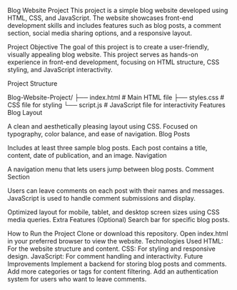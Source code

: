 Blog Website Project
This project is a simple blog website developed using HTML, CSS, and JavaScript. The website showcases front-end development skills and includes features such as blog posts, a comment section, social media sharing options, and a responsive layout.

Project Objective
The goal of this project is to create a user-friendly, visually appealing blog website. This project serves as hands-on experience in front-end development, focusing on HTML structure, CSS styling, and JavaScript interactivity.

Project Structure

Blog-Website-Project/
├── index.html       # Main HTML file
├── styles.css       # CSS file for styling
└── script.js        # JavaScript file for interactivity
Features
Blog Layout

A clean and aesthetically pleasing layout using CSS.
Focused on typography, color balance, and ease of navigation.
Blog Posts

Includes at least three sample blog posts.
Each post contains a title, content, date of publication, and an image.
Navigation

A navigation menu that lets users jump between blog posts.
Comment Section

Users can leave comments on each post with their names and messages.
JavaScript is used to handle comment submissions and display.

Optimized layout for mobile, tablet, and desktop screen sizes using CSS media queries.
Extra Features (Optional)
Search bar for specific blog posts.

How to Run the Project
Clone or download this repository.
Open index.html in your preferred browser to view the website.
Technologies Used
HTML: For the website structure and content.
CSS: For styling and responsive design.
JavaScript: For comment handling and interactivity.
Future Improvements
Implement a backend for storing blog posts and comments.
Add more categories or tags for content filtering.
Add an authentication system for users who want to leave comments.


